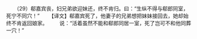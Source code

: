 　　（29）郗嘉宾丧，妇兄弟欲迎妹还，终不肯归。曰：“生纵不得与郗郎同室，死宁不同穴！”
　　【译文】郗嘉宾死了，他妻子的兄弟想把妹妹接回去，她却始终不肯返回娘家。
　　说：“活着虽然不能和郗郎同居一室，死了岂可不和他同葬一穴！”

